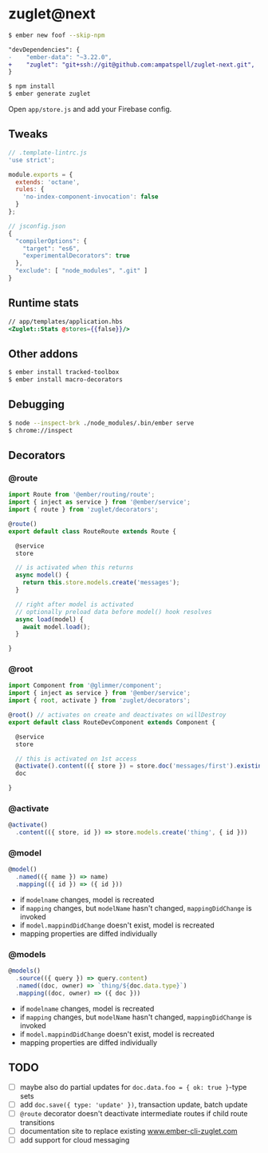 # zuglet@next

``` bash
$ ember new foof --skip-npm
```

``` diff
"devDependencies": {
-    "ember-data": "~3.22.0",
+    "zuglet": "git+ssh://git@github.com:ampatspell/zuglet-next.git",
}
```

``` bash
$ npm install
$ ember generate zuglet
```

Open `app/store.js` and add your Firebase config.

## Tweaks

``` javascript
// .template-lintrc.js
'use strict';

module.exports = {
  extends: 'octane',
  rules: {
    'no-index-component-invocation': false
  }
};
```

``` javascript
// jsconfig.json
{
  "compilerOptions": {
    "target": "es6",
    "experimentalDecorators": true
  },
  "exclude": [ "node_modules", ".git" ]
}
```

## Runtime stats

``` hbs
// app/templates/application.hbs
<Zuglet::Stats @stores={{false}}/>
```

## Other addons

``` bash
$ ember install tracked-toolbox
$ ember install macro-decorators
```

## Debugging

``` bash
$ node --inspect-brk ./node_modules/.bin/ember serve
$ chrome://inspect
```

## Decorators

### @route

``` javascript
import Route from '@ember/routing/route';
import { inject as service } from '@ember/service';
import { route } from 'zuglet/decorators';

@route()
export default class RouteRoute extends Route {

  @service
  store

  // is activated when this returns
  async model() {
    return this.store.models.create('messages');
  }

  // right after model is activated
  // optionally preload data before model() hook resolves
  async load(model) {
    await model.load();
  }

}
```

### @root

``` javascript
import Component from '@glimmer/component';
import { inject as service } from '@ember/service';
import { root, activate } from 'zuglet/decorators';

@root() // activates on create and deactivates on willDestroy
export default class RouteDevComponent extends Component {

  @service
  store

  // this is activated on 1st access
  @activate().content(({ store }) = store.doc('messages/first').existing())
  doc

}
```

### @activate

``` javascript
@activate()
  .content(({ store, id }) => store.models.create('thing', { id }))
```

### @model

``` javascript
@model()
  .named(({ name }) => name)
  .mapping(({ id }) => ({ id }))
```

* if `modelname` changes, model is recreated
* if `mapping` changes, but `modelName` hasn't changed, `mappingDidChange` is invoked
* if `model.mappindDidChange` doesn't exist, model is recreated
* mapping properties are diffed individually

### @models

``` javascript
@models()
  .source(({ query }) => query.content)
  .named((doc, owner) => `thing/${doc.data.type}`)
  .mapping((doc, owner) => ({ doc }))
```

* if `modelname` changes, model is recreated
* if `mapping` changes, but `modelName` hasn't changed, `mappingDidChange` is invoked
* if `model.mappindDidChange` doesn't exist, model is recreated
* mapping properties are diffed individually

## TODO

- [ ] maybe also do partial updates for `doc.data.foo = { ok: true }`-type sets
- [ ] add `doc.save({ type: 'update' })`, transaction update, batch update
- [ ] `@route` decorator doesn't deactivate intermediate routes if child route transitions
- [ ] documentation site to replace existing www.ember-cli-zuglet.com
- [ ] add support for cloud messaging
